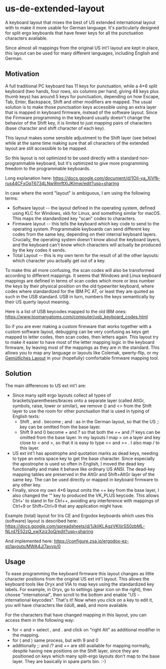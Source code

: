 # us-de-extended-layout
A keyboard layout that mixes the best of US extended international layout with to make it more usable for German language. 
It's particularly designed for split ergo keyboards that have fewer keys for all the punctuation characters available.

Since almost all mappings from the original US int'l layout are kept in place, this layout can be used for many different languages,
including English and German.

## Motivation 

A full traditional PC keyboard has 11 keys for punctuation,
while a 4×6 split keyboard (two hands, four rows, six columns per hand, giving 48 keys plus thumb keys) has around 5 keys for punctuation,
depending on how Escape, Tab, Enter, Backspace, Shift and other modifiers are mapped.
The usual solution is to make those punctuation keys accessible using an extra layer that is mapped in keyboard firmware,
instead of the software layout. 
Since the Firmware programming in the keyboard usually doesn't change the behavior of the Shift key, 
it is limited to just mapping pairs of characters (base character and shift character of each key).

This layout makes some sensible adjustment to the Shift layer (see below)
while at the same time making sure that all characters of the extended layout are still accessible to be mapped.
 
So this layout is not optimized to be used directly with a standard non-programmable keyboard, 
but it's optimized to give more programming freedom to the programmable keyboards.

Long explanation here: https://docs.google.com/document/d/1OiI-ya_XjVfk-rus44CFxOqT6734LNw9ImftXiJKImw/edit?usp=sharing

In case where the word "layout" is ambiguous, I am using the following terms:
 - Software layout -- the layout defined in the operating system, 
   defined using KLC for Windows, xkb for Linux, and something similar for macOS.
   This maps the standardized key "scan" codes to characters.
 - Firmware layout -- this tells the keyboard which key code to send to the operating system.
   Programmable keyboards can send different key codes from the same key, depending on their internal keyboard layers.
   Crucially, the operating system doesn't know about the keyboard layers, 
   and the keyboard can't know which characters will actually be produced by the key codes it sends.
 - Total Layout -- this is my own term for the result of all the other layouts: 
   which character you actually get out of a key.

To make this all more confusing, the scan codes will also be transformed according to different mappings.
It seems that Windows and Linux keyboard mappings are defined in terms of scan codes 
which more or less number the keys by their physical position on the old typewriter keyboard, 
where codes where standardized for the IBM PC AT, or least they are quoted as such in the USB standard.
USB in turn, numbers the keys semantically by their US querty layout meaning.

Here is a list of USB keycodes mapped to the old IBM ones: https://www.toomanyatoms.com/computer/usb_keyboard_codes.html

So if you are ever making a custom firmware that works together with a custom software layout, 
debugging can be very confusing as keys get mapped to letter codes, then scan codes, then letters again.
This layout try to make it easier to have most of the letter mapping logic in the keyboard firmware, 
by leaving most of the mappings as they are in the standard.
This allows you to map any language or layouts like Colemak, qwerty-flip, or my [Gemütliches Layout] 
in your (hopefully) comfortable firmware mapping tool.

[Gemütliches Layout]: https://github.com/matey-jack/gemuetliche-tastatur


## Solution

The main differences to US ext int'l are:
 - Since many split ergo layouts collect all types of brackets/parentheses/braces onto a separate layer (called AltGr, symbols, raise, lower or similar),
   we remove () and <> from the Shift layer to use the room for other punctuation that is used in typing of English texts:
   - Shift , and . become ; and : as in the German layout, so that the US ;: key can be omitted from the base layer.
   - Shift 9 and 0 become + and ? so that both the =+ and /? keys can be omitted from the base layer. 
     In my layouts I map = on a layer and key close to < and >, so that it is easy to type <= and >= .
     I also map / to this layer.
 - US ext int'l has apostrophe and quotation marks as dead keys, needing to type an extra space key to get the base character. 
   Since especially the apostrophe is used so often in English, I moved the dead key functionality and make it behave like ordinary US ANSI.
   The dead-key mapping tables are preserved in the AltGr and Shift+AltGr layer of the same key.
   The can be used directly or mapped in keyboard firmware to any other key. 
 - Finally, since my own 4×6 layout omits the =+ key from the base layer, I also changed the '" key to produced the VK_PLUS keycode.
   This allows Ctrl+' to stand in for Ctrl++, avoiding any interference with mappings of Ctrl+9 or Shift+Ctrl+9 that any application might have.

Example (total) layout for Iris CE and Ergodox keyboards which uses this (software) layout is described here:
https://docs.google.com/spreadsheets/d/1JkIiKLAgzVKIijrSS0zbML-NLrd7E52zQ_xwXzjz3oQ/edit?usp=sharing

And implemented here: https://configure.zsa.io/ergodox-ez-st/layouts/MWA4J/7avvp/0

## Usage

To ease programming the keyboard firmware this layout changes as little character positions from the original US ext int'l layout.
This allows the keyboard tools like Oryx and VIA to map keys using the standardized key labels. 
For example, in Oryx, go to settings (gear icon on the right), then choose "international", 
then scroll to the bottom and enable "US - international keycodes". That's it!
Now when you click on a key to edit it, you will have characters like öäüß, æøå, and more available.

For the characters that have changed mapping in this layout, you can access them in the following way:
 - for < and > select , and . and click on "right Alt" as additional modifier in the mapping.
 - for ( and ) same process, but with 9 and 0
 - additionally ;: and /? and += are still available for mapping normally, despite having new positions on the Shift layer,
   since they are positioned on keys which many split-ergo layouts don't map to the base layer.
   They are basically in spare parts bin. :-)


